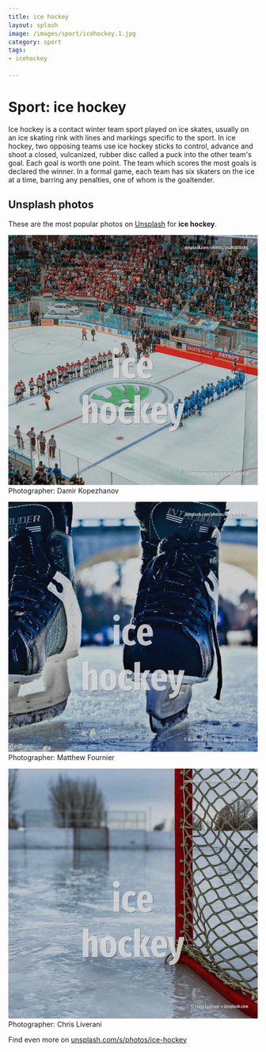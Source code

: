 ```yaml
---
title: ice hockey
layout: splash
image: /images/sport/icehockey.1.jpg
category: sport
tags:
- icehockey

---
```

# Sport: ice hockey

Ice hockey is a contact winter team sport played on ice skates, usually on an ice skating rink with 
lines and markings specific to the sport.
In ice hockey, two opposing teams use ice hockey sticks to control, advance and shoot a closed, 
vulcanized, rubber disc called a puck into the other team's goal.
Each goal is worth one point.
The team which scores the most goals is declared the winner.
In a formal game, each team has six skaters on the ice at a time, barring any penalties, one of 
whom is the goaltender.

 
## Unsplash photos
These are the most popular photos on [Unsplash](https://unsplash.com) for **ice hockey**.
 
![ice hockey](/images/sport/icehockey.1.jpg)
Photographer:  Damir Kopezhanov
 
![ice hockey](/images/sport/icehockey.2.jpg)
Photographer:  Matthew Fournier
 
![ice hockey](/images/sport/icehockey.3.jpg)
Photographer:  Chris Liverani
 
Find even more on [unsplash.com/s/photos/ice-hockey](https://unsplash.com/s/photos/ice-hockey)
 
